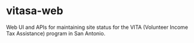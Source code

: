 # vitasa-web
Web UI and APIs for maintaining site status for the VITA (Volunteer Income Tax Assistance) program in San Antonio.
